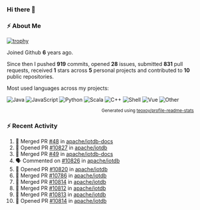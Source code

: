 ### Hi there 👋

### :zap: About Me

[![trophy](https://github-profile-trophy.vercel.app/?username=HTHou&theme=onedark)](https://github.com/ryo-ma/github-profile-trophy)
   
Joined Github **6** years ago.

Since then I pushed **919** commits, opened **28** issues, submitted **831** pull requests, received **1** stars across **5** personal projects and contributed to **10** public repositories.

Most used languages across my projects:

![Java](https://img.shields.io/static/v1?style=flat-square&label=%E2%A0%80&color=555&labelColor=%23b07219&message=Java%EF%B8%B194.4%25)
![JavaScript](https://img.shields.io/static/v1?style=flat-square&label=%E2%A0%80&color=555&labelColor=%23f1e05a&message=JavaScript%EF%B8%B11.4%25)
![Python](https://img.shields.io/static/v1?style=flat-square&label=%E2%A0%80&color=555&labelColor=%233572A5&message=Python%EF%B8%B10.7%25)
![Scala](https://img.shields.io/static/v1?style=flat-square&label=%E2%A0%80&color=555&labelColor=%23c22d40&message=Scala%EF%B8%B10.6%25)
![C++](https://img.shields.io/static/v1?style=flat-square&label=%E2%A0%80&color=555&labelColor=%23f34b7d&message=C%2B%2B%EF%B8%B10.6%25)
![Shell](https://img.shields.io/static/v1?style=flat-square&label=%E2%A0%80&color=555&labelColor=%2389e051&message=Shell%EF%B8%B10.4%25)
![Vue](https://img.shields.io/static/v1?style=flat-square&label=%E2%A0%80&color=555&labelColor=%2341b883&message=Vue%EF%B8%B10.3%25)
![Other](https://img.shields.io/static/v1?style=flat-square&label=%E2%A0%80&color=555&labelColor=%23ededed&message=Other%EF%B8%B11.2%25)

<p align="right"><sub>Generated using <a href="https://github.com/marketplace/actions/profile-readme-stats">teoxoy/profile-readme-stats</a></sub></p>


<!--![](https://github.com/HTHou/HTHou/blob/output/github-contribution-grid-snake.svg)-->

<!--![Haonan Hou's github stats](https://github-readme-stats.vercel.app/api?username=HTHou&count_private=true&show_icons=true&theme=onedark)-->

<!--![Haonan Hou's wakatime stats](https://github-readme-stats.vercel.app/api/wakatime?username=HTHou&layout=compact&theme=onedark)-->

<!--![Top Langs](https://github-readme-stats.vercel.app/api/top-langs/?username=HTHou&theme=onedark&layout=compact)-->

### :zap: Recent Activity
<!--START_SECTION:activity-->
1. 🎉 Merged PR [#48](https://github.com/apache/iotdb-docs/pull/48) in [apache/iotdb-docs](https://github.com/apache/iotdb-docs)
2. 💪 Opened PR [#10827](https://github.com/apache/iotdb/pull/10827) in [apache/iotdb](https://github.com/apache/iotdb)
3. 🎉 Merged PR [#49](https://github.com/apache/iotdb-docs/pull/49) in [apache/iotdb-docs](https://github.com/apache/iotdb-docs)
4. 🗣 Commented on [#10826](https://github.com/apache/iotdb/issues/10826#issuecomment-1672748920) in [apache/iotdb](https://github.com/apache/iotdb)
5. 💪 Opened PR [#10820](https://github.com/apache/iotdb/pull/10820) in [apache/iotdb](https://github.com/apache/iotdb)
6. 🎉 Merged PR [#10786](https://github.com/apache/iotdb/pull/10786) in [apache/iotdb](https://github.com/apache/iotdb)
7. 🎉 Merged PR [#10814](https://github.com/apache/iotdb/pull/10814) in [apache/iotdb](https://github.com/apache/iotdb)
8. 🎉 Merged PR [#10812](https://github.com/apache/iotdb/pull/10812) in [apache/iotdb](https://github.com/apache/iotdb)
9. 🎉 Merged PR [#10813](https://github.com/apache/iotdb/pull/10813) in [apache/iotdb](https://github.com/apache/iotdb)
10. 💪 Opened PR [#10814](https://github.com/apache/iotdb/pull/10814) in [apache/iotdb](https://github.com/apache/iotdb)
<!--END_SECTION:activity-->

<!--
**HTHou/HTHou** is a ✨ _special_ ✨ repository because its `README.md` (this file) appears on your GitHub profile.

Here are some ideas to get you started:

- 🔭 I’m currently working on ...
- 🌱 I’m currently learning ...
- 👯 I’m looking to collaborate on ...
- 🤔 I’m looking for help with ...
- 💬 Ask me about ...
- 📫 How to reach me: ...
- 😄 Pronouns: ...
- ⚡ Fun fact: ...
-->
